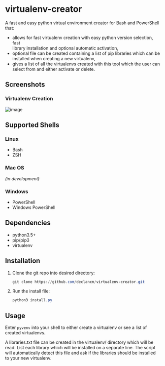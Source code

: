 # virtualenv-creator

A fast and easy python virtual environment creator for Bash and PowerShell that:

- allows for fast virtualenv creation with easy python version selection, fast\
  library installation and optional automatic activation,
- optional file can be created containing a list of pip libraries which can be\
  installed when creating a new virtualenv,
- gives a list of all the virtualenvs created with this tool which the user can\
  select from and either activate or delete.

## Screenshots

### Virtualenv Creation

![image](https://user-images.githubusercontent.com/90937622/148502458-d000b248-c1ae-4d99-ba90-03e6926a7fde.png)

<!-- ## PowerShell Demo Video

<https://user-images.githubusercontent.com/90937622/145666970-28a7a39f-7852-4f28-a398-cee993c00f5e.mp4> -->

## Supported Shells

### Linux

- Bash
- ZSH

### Mac OS

_(in development)_
<!-- - Bash
- ZSH -->

### Windows

- PowerShell
- Windows PowerShell

## Dependencies

- python3.5+
- pip/pip3
- virtualenv

## Installation

<!-- ### Bash Installation (Linux and Mac) -->

1. Clone the git repo into desired directory:

   ```PowerShell
   git clone https://github.com/declancm/virtualenv-creator.git
   ```

2. Run the install file:

   ```PowerShell
   python3 install.py
   ```

<!-- ### PowerShell Installation (Windows)

1. Clone the git repo:

   ```powershell
   git clone https://github.com/declancm/virtualenv-creator.git $HOME\Documents\virtualenv-creator
   ```

1. Run the installation script if you wish to add the alias to your profile.ps1:

    - For PowerShell:

      ```powershell
      pwsh /nologo -ExecutionPolicy Bypass $HOME\Documents\virtualenv-creator\install-PS.ps1
      ```

    - For Windows PowerShell:

      ```powershell
      PowerShell.exe /nologo -ExecutionPolicy Bypass $HOME\Documents\virtualenv-creator\install-WindowsPS.ps1
      ``` -->

## Usage

Enter `pyvenv` into your shell to either create a virtualenv or see a list of\
created virtualenvs.

A libraries.txt file can be created in the virtualenv/ directory which will be\
read. List each library which will be installed on a separate line. The script\
will automatically detect this file and ask if the libraries should be installed\
to your new virtualenv.

<!-- ### Bash Instructions (Linux and Mac)

**If install.sh script was run:**

1. Type `pyvenv` into Bash to run the script and create a python virtualenv.

**To manually run the script:**

   ```bash
   source ~/virtualenv-creator/pyvenv.sh
   ```

2. This alias can be added to `~/.bashrc` (if the file doesn't exist, create it),\
  to run the script with the command `pyvenv`:

   ```bash
   alias pyvenv='source ~/virtualenv-creator/pyvenv.sh'
   ```

### PowerShell Instructions (Windows)

_Note: Ensure powershell has the permission to run scripts so it can run it's\
own profile.ps1 script._

```powershell
Set-ExecutionPolicy -ExecutionPolicy RemoteSigned
```

**If install.ps1 script was run:**

1. Enter `pyvenv` into PowerShell to run the script and create a python virtualenv.

**To manually run the script:**

_Note: For Windows PowerShell (the old version), replace all instances of\
'pwsh' with 'powershell'._

1. Enter the following command into PowerShell:

   ```powershell
   pwsh /nologo -ExecutionPolicy Bypass -NoExit -File $HOME\Documents\virtualenv-creator\pyvenv-PS.ps1
   ```

2. An alias can be added to the location output by `echo $profile` (if the file\
  doesn't exist, create it), to run the script with the command `pyvenv`

   ```powershell
   function runPyvenv { Invoke-Expression "pwsh /nologo -ExecutionPolicy `
     Bypass -NoExit -File $HOME\Documents\virtualenv-creator\pyvenv-PS.ps1" }
   Set-Alias pyvenv runPyvenv
   ``` -->
